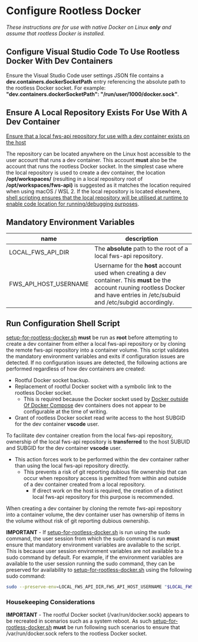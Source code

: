 # Configure Rootless Docker

*These instructions are for use with native Docker on Linux **only** and assume that rootless Docker is installed.*

## Configure Visual Studio Code To Use Rootless Docker With Dev Containers

Ensure the Visual Studio Code user settings JSON file  contains a **dev.containers.dockerSocketPath** entry referencing the absolute path to the rootless Docker socket. For example: **"dev.containers.dockerSocketPath": "/run/user/1000/docker.sock"**.

## Ensure A Local Repository Exists For Use With A Dev Container

[Ensure that a local fws-api repository for use with a dev container exists on the host](./local-repository-creation.md)

The repository can be located anywhere on the Linux host accessible to the user account that runs a dev container. This account
**must** also be the account that runs the rootless Docker socket. In the simplest case where the local repository is used to create a dev container, the location **/opt/workspaces/**  (resulting in a local repository root of  **/opt/workspaces/fws-api)** is suggested as it matches the location required when using macOS / WSL 2. If the local repository is located elsewhere, [shell scripting ensures that the local repository will be utilised at runtime to enable code location for running/debugging purposes](../.devcontainer/scripts/link-workspace-folder-on-host-to-local-repository.sh).

## Mandatory Environment Variables

| name | description |
|------|-------------|
| LOCAL_FWS_API_DIR | The **absolute** path to the root of a local fws-api repository. |
| FWS_API_HOST_USERNAME | Username for the **host** account used when creating a dev container. This **must** be the account ruuning rootless Docker and have entries in /etc/subuid and /etc/subgid accordingly. |

## Run Configuration Shell Script

[setup-for-rootless-docker.sh](../.devcontainer/scripts/setup-for-rootless-docker.sh) **must** be run as **root** before attempting to create a dev container from either a local fws-api repository or by cloning the remote fws-api repository into a container volume. This script validates the mandatory environment variables and exits if configuration issues are detected. If no configuration issues are detected, the following actions are performed regardless of how dev containers are created:

* Rootful Docker socket backup.
* Replacement of rootful Docker socket with a symbolic link to the rootless Docker socket.
  * This is required because the Docker socket used by [Docker outside Of Docker Compose](https://github.com/devcontainers/templates/tree/main/src/docker-outside-of-docker-compose) dev containers does not appear to be configurable at the time of writing.
* Grant of rootless Docker socket read write access to the host SUBGID for the dev container **vscode** user.

To facilitate dev container creation from the local fws-api repository, ownership of the local fws-api repository is **transferred** to the host SUBUID and SUBGID for the dev container **vscode** user.

* This action forces work to be performed within the dev container rather than using the local fws-api repository directly.
  * This prevents a risk of git reporting dubious file ownership that can occur when repository access is permitted from within and outside of a dev container created from a local repository.
    * If direct work on the host is required, the creation of a distinct local fws-api repository for this purpose is recommended.

When creating a dev container by cloning the remote fws-api repository into a container volume, the dev container user has ownership of items in the volume without risk of git reporting dubious ownership.

**IMPORTANT** - If [setup-for-rootless-docker.sh](../.devcontainer/scripts/setup-for-rootless-docker.sh) is run using the sudo command, the user session from which the sudo command is run **must** ensure that mandatory environment variables are available to the script. This is because user session environment variables are not available to a sudo command by default. For example, if the environment variables are available to the user session running the sudo command, they can be preserved for availability to [setup-for-rootless-docker.sh](../.devcontainer/scripts/setup-for-rootless-docker.sh) using the following sudo command:

```sh
sudo --preserve-env=LOCAL_FWS_API_DIR,FWS_API_HOST_USERNAME "$LOCAL_FWS_API_DIR"/.devcontainer/scripts/setup-for-rootless-docker.sh
```

### Housekeeping Considerations

**IMPORTANT** - The rootful Docker socket (/var/run/docker.sock) appears to be recreated in scenarios such as a system
reboot. As such [setup-for-rootless-docker.sh](../.devcontainer/scripts/setup-for-rootless-docker.sh) **must** be run following such scenarios to ensure that /var/run/docker.sock refers to the rootless Docker socket.
